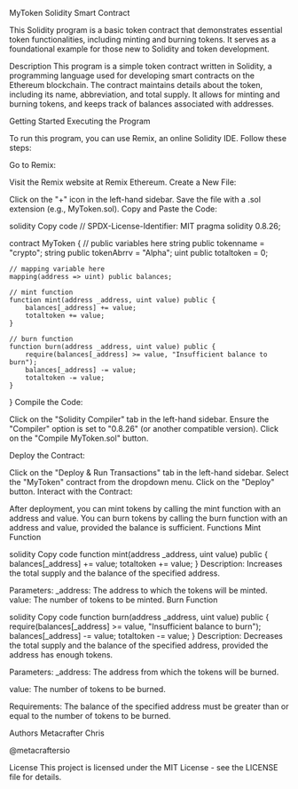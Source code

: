 MyToken Solidity Smart Contract

This Solidity program is a basic token contract that demonstrates essential token functionalities, including minting and burning tokens. It serves as a foundational example for those new to Solidity and token development.

Description
This program is a simple token contract written in Solidity, a programming language used for developing smart contracts on the Ethereum blockchain. The contract maintains details about the token, including its name, abbreviation, and total supply. It allows for minting and burning tokens, and keeps track of balances associated with addresses.

Getting Started
Executing the Program

To run this program, you can use Remix, an online Solidity IDE. Follow these steps:

Go to Remix:

Visit the Remix website at Remix Ethereum.
Create a New File:

Click on the "+" icon in the left-hand sidebar.
Save the file with a .sol extension (e.g., MyToken.sol).
Copy and Paste the Code:

solidity
Copy code
// SPDX-License-Identifier: MIT
pragma solidity 0.8.26;

contract MyToken {
    // public variables here
    string public tokenname = "crypto";
    string public tokenAbrrv = "Alpha";
    uint public totaltoken = 0;

    // mapping variable here
    mapping(address => uint) public balances;

    // mint function
    function mint(address _address, uint value) public {
        balances[_address] += value;
        totaltoken += value;
    }

    // burn function
    function burn(address _address, uint value) public {
        require(balances[_address] >= value, "Insufficient balance to burn");
        balances[_address] -= value;
        totaltoken -= value;
    }
}
Compile the Code:

Click on the "Solidity Compiler" tab in the left-hand sidebar.
Ensure the "Compiler" option is set to "0.8.26" (or another compatible version).
Click on the "Compile MyToken.sol" button.

Deploy the Contract:

Click on the "Deploy & Run Transactions" tab in the left-hand sidebar.
Select the "MyToken" contract from the dropdown menu.
Click on the "Deploy" button.
Interact with the Contract:

After deployment, you can mint tokens by calling the mint function with an address and value.
You can burn tokens by calling the burn function with an address and value, provided the balance is sufficient.
Functions
Mint Function

solidity
Copy code
function mint(address _address, uint value) public {
    balances[_address] += value;
    totaltoken += value;
}
Description: Increases the total supply and the balance of the specified address.

Parameters:
_address: The address to which the tokens will be minted.
value: The number of tokens to be minted.
Burn Function

solidity
Copy code
function burn(address _address, uint value) public {
    require(balances[_address] >= value, "Insufficient balance to burn");
    balances[_address] -= value;
    totaltoken -= value;
}
Description: Decreases the total supply and the balance of the specified address, provided the address has enough tokens.

Parameters:
_address: The address from which the tokens will be burned.

value: The number of tokens to be burned.

Requirements: The balance of the specified address must be greater than or equal to the number of tokens to be burned.

Authors
Metacrafter Chris

@metacraftersio

License
This project is licensed under the MIT License - see the LICENSE file for details.
